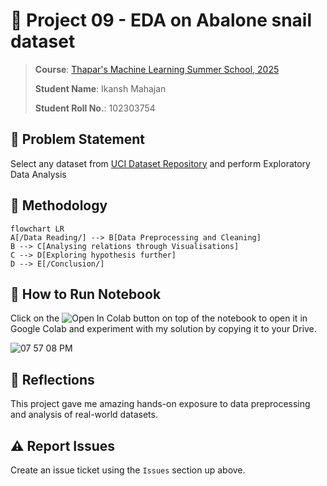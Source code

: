 # 📝 Project 09 - EDA on Abalone snail dataset
> **Course**: [Thapar's Machine Learning Summer School, 2025](https://www.thaparsummerschool.com/)
> 
> **Student Name**: Ikansh Mahajan
>
> **Student Roll No.**: 102303754

## 🔎 Problem Statement
Select any dataset from [UCI Dataset Repository](https://archive.ics.uci.edu/datasets) and perform Exploratory Data Analysis

## 🔬 Methodology
```mermaid
flowchart LR
A[/Data Reading/] --> B[Data Preprocessing and Cleaning]
B --> C[Analysing relations through Visualisations]
C --> D[Exploring hypothesis further]
D --> E[/Conclusion/]
```

## 🚀 How to Run Notebook
Click on the  <img src="https://colab.research.google.com/assets/colab-badge.svg" alt="Open In Colab">  button on top of the notebook to open it in Google Colab and experiment with my solution by copying it to your Drive.

![07 57 08 PM](https://github.com/user-attachments/assets/e65efa6e-aa6b-45a3-a5e4-c11ea84ecb99)

## 🧾 Reflections
This project gave me amazing hands-on exposure to data preprocessing and analysis of real-world datasets.

## ⚠️ Report Issues
Create an issue ticket using the `Issues` section up above.
